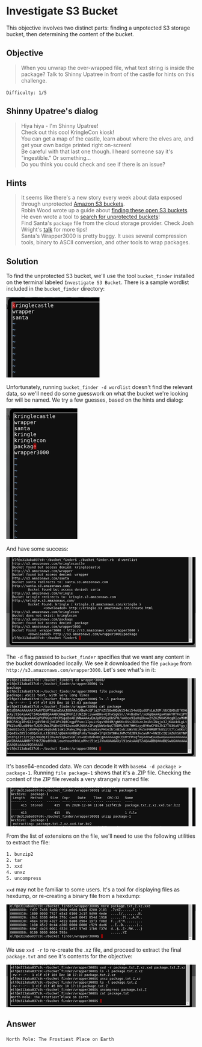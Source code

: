 # Investigate S3 Bucket

This objective involves two distinct parts: finding a unpotected S3 storage bucket,
then determining the content of the bucket.

## Objective

> When you unwrap the over-wrapped file, what text string is inside
> the package? Talk to Shinny Upatree in front of the castle for hints on
> this challenge.

`Difficulty: 1/5`

## Shinny Upatree's dialog
> Hiya hiya - I'm Shinny Upatree!</br>
> Check out this cool KringleCon kiosk!</br>
> You can get a map of the castle, learn about where the elves are, and get your own badge printed right on-screen!</br>
> Be careful with that last one though. I heard someone say it's "ingestible." Or something...</br>
> Do you think you could check and see if there is an issue?</br>

## Hints
> It seems like there's a new story every week about data exposed through unprotected [Amazon S3 buckets](https://www.computerweekly.com/news/252491842/Leaky-AWS-S3-bucket-once-again-at-centre-of-data-breach).</br>
> Robin Wood wrote up a guide about [finding these open S3 buckets](https://digi.ninja/blog/whats_in_amazons_buckets.php).</br>
> He even wrote a tool to [search for unprotected buckets](https://digi.ninja/projects/bucket_finder.php)!</br>
> Find Santa's `package` file from the cloud storage provider. Check Josh Wright's [talk](https://www.youtube.com/watch?v=t4UzXx5JHk0) for more tips!</br>
> Santa's Wrapper3000 is pretty buggy. It uses several compression tools, binary to ASCII conversion, and other tools to wrap packages.</br>

## Solution
To find the unprotected S3 bucket, we'll use the tool `bucket_finder` installed on the terminal labeled `Investigate S3 Bucket`. There is a sample wordlist included in the `bucket_finder` directory:

![Sample wordlist](../img/2/o2-1.png)

Unfortunately, running `bucket_finder -d wordlist` doesn't find the relevant data, so we'll need do some guesswork on what the bucket we're looking for will be named. We try a few guesses, based on the hints and dialog:

![Modified wordlist](../img/2/o2-2.png)

And have some success:

![Successful download of package from wrapper3000 bucket](../img/2/o2-3.png)

The `-d` flag passed to `bucket_finder` specifies that we want any content in the bucket downloaded locally. We see it downloaded the file `package` from `http://s3.amazonaws.com/wrapper3000`. Let's see what's in it:

![Contents of downloaded file](../img/2/o2-4.png)

It's base64-encoded data. We can decode it with `base64 -d package > package-1`. Running `file package-1` shows that it's a .ZIP file. Checking the content of the ZIP file reveals a very strangely named file:

![Contents of ZIP file](../img/2/o2-5.png)

From the list of extensions on the file, we'll need to use the following utilities to extract the file:

```
1. bunzip2
2. tar
3. xxd
4. unxz
5. uncompress
```

`xxd` may not be familiar to some users. It's a tool for displaying files as hexdump, or re-creating a binary file from a hexdump:

![Displaying a .xxd file](../img/2/o2-6.png)

We use `xxd -r` to re-create the .xz file, and proceed to extract the final `package.txt` and see it's contents for the objective:

![Using xxd to re-create a binary file](../img/2/o2-7.png)


## Answer
`North Pole: The Frostiest Place on Earth`
